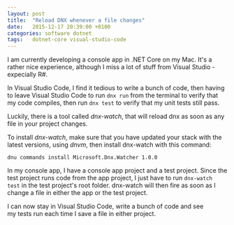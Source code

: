 ```yaml
---
layout: post
title:  "Reload DNX whenever a file changes"
date:   2015-12-17 20:39:00 +0100
categories: software dotnet
tags: 	dotnet-core visual-studio-code
---
```


I am currently developing a console app in .NET Core on my Mac. It's a rather nice
experience, although I miss a lot of stuff from Visual Studio - expecially R#.

In Visual Studio Code, I find it tedious to write a bunch of code, then having to
leave Visual Studio Code to run `dnx run` from the terminal to verify that my code
compiles, then run `dnx test` to verify that my unit tests still pass.

Luckily, there is a tool called *dnx-watch*, that will reload dnx as soon as any
file in your project changes.

To install *dnx-watch*, make sure that you have updated your stack with the latest
versions, using *dnvm*, then install dnx-watch with this command:

```
dnu commands install Microsoft.Dnx.Watcher 1.0.0
```

In my console app, I have a console app project and a test project. Since the test
project runs code from the app project, I just have to run `dnx-watch test` in the
test project's root folder. dnx-watch will then fire as soon as I change a file in
either the app or the test project.

I can now stay in Visual Studio Code, write a bunch of code and see my tests run
each time I save a file in either project.